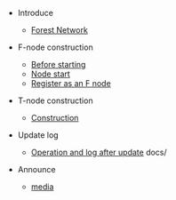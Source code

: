 * Introduce
    * [Forest Network](README.md)

* F-node construction
    * [Before starting](md/fnode/starting.md)
    * [Node start](md/fnode/nodestart.md)
    * [Register as an F node](md/fnode/Register.md)

* T-node construction
    * [Construction](md/tnode/establish.md)

* Update log
    * [Operation and log after update](md/update/operate_and.md)
docs/
* Announce
    * [media](md/media.md)
